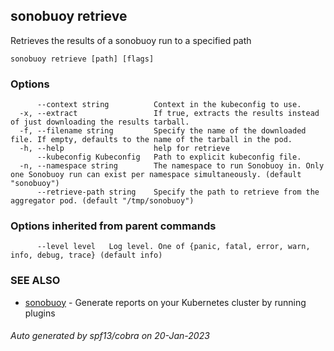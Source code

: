 ## sonobuoy retrieve

Retrieves the results of a sonobuoy run to a specified path

```
sonobuoy retrieve [path] [flags]
```

### Options

```
      --context string          Context in the kubeconfig to use.
  -x, --extract                 If true, extracts the results instead of just downloading the results tarball.
  -f, --filename string         Specify the name of the downloaded file. If empty, defaults to the name of the tarball in the pod.
  -h, --help                    help for retrieve
      --kubeconfig Kubeconfig   Path to explicit kubeconfig file.
  -n, --namespace string        The namespace to run Sonobuoy in. Only one Sonobuoy run can exist per namespace simultaneously. (default "sonobuoy")
      --retrieve-path string    Specify the path to retrieve from the aggregator pod. (default "/tmp/sonobuoy")
```

### Options inherited from parent commands

```
      --level level   Log level. One of {panic, fatal, error, warn, info, debug, trace} (default info)
```

### SEE ALSO

* [sonobuoy](sonobuoy.md)	 - Generate reports on your Kubernetes cluster by running plugins

###### Auto generated by spf13/cobra on 20-Jan-2023
